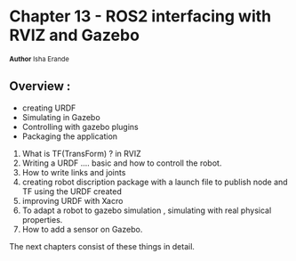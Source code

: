 # Chapter 13 - ROS2 interfacing with RVIZ and Gazebo 
<sub>**Author**
Isha Erande</sub>


## Overview :

- creating URDF 
- Simulating in Gazebo 
- Controlling with gazebo plugins 
- Packaging the application

1. What is TF(TransForm) ? in RVIZ
2. Writing a URDF .... basic and how to controll the robot.
3. How to write links and joints 
4. creating robot discription package with a launch file to publish node and TF using the URDF created 
5. improving URDF with Xacro
6. To adapt a robot to gazebo simulation , simulating with real physical properties.
7. How to add a sensor on Gazebo. 

The next chapters consist of these things in detail.
